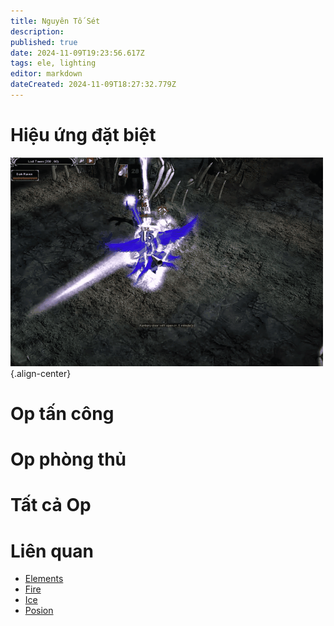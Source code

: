 ```yaml
---
title: Nguyên Tố Sét
description: 
published: true
date: 2024-11-09T19:23:56.617Z
tags: ele, lighting
editor: markdown
dateCreated: 2024-11-09T18:27:32.779Z
---
```


# Hiệu ứng đặt biệt

![ele-lighting-spec.gif](/assets/elements/ele-lighting-spec.gif){.align-center}

# Op tấn công

# Op phòng thủ

# Tất cả Op


# Liên quan
- [Elements](/vi/elements)
- [Fire](/vi/elements/fire)
- [Ice](/vi/elements/ice)
- [Posion](/vi/elements/posion)
